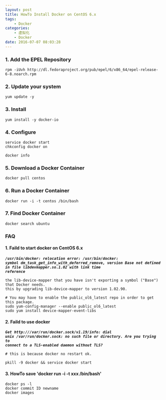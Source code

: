 ```yaml
---
layout: post
title: HowTo Install Docker on CentOS 6.x
tags: 
    - Docker
categories: 
    - 虚拟化
    - Docker
date: 2016-07-07 08:03:28
---
```


### **1. Add the EPEL Repository**
```
rpm -iUvh http://dl.fedoraproject.org/pub/epel/6/x86_64/epel-release-6-8.noarch.rpm
```
### **2. Update your system**
```
yum update -y
```

### **3. Install**
```
yum install -y docker-io
```


### **4. Configure**
```
service docker start
chkconfig docker on

docker info
```
### **5. Download a Docker Container**
```
docker pull centos
```
### **6. Run a Docker Container**
```
docker run -i -t centos /bin/bash
```

### **7. Find Docker Container**
```
docker search ubuntu
```

### **FAQ**

#### **1. Faild to start docker on CentOS 6.x**
<code>***/usr/bin/docker: relocation error: /usr/bin/docker: symbol dm_task_get_info_with_deferred_remove, version Base not defined in file libdevmapper.so.1.02 with link time reference***</code>
```
the lib-device-mapper that you have isn't exporting a symbol ("Base") that Docker needs.
this by upgrading lib-device-mapper to version 1.02.90.

# You may have to enable the public_ol6_latest repo in order to get this package.
sudo yum-config-manager --enable public_ol6_latest
sudo yum install device-mapper-event-libs
```

#### **2. Faild to use docker**
<code>***Get http:///var/run/docker.sock/v1.19/info: dial unix /var/run/docker.sock: no such file or directory. Are you trying to connect to a TLS-enabled daemon without TLS?***</code>
```
# this is because docker no restart ok.

pkill -9 docker && service docker start
```

#### **3. HowTo save 'docker run -i -t xxx /bin/bash'**
```
docker ps -l
docker commit ID newname
docker images
```

